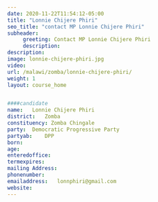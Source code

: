 ```yaml
---
date: 2020-11-22T11:54:12-05:00
title: "Lonnie Chijere Phiri"
seo_title: "contact MP Lonnie Chijere Phiri"
subheader:
     greeting: Contact MP Lonnie Chijere Phiri
     description: 
description: 
image: lonnie-chijere-phiri.jpg
video: 
url: /malawi/zomba/lonnie-chijere-phiri/
weight: 1
layout: course_home


####candidate
name:	Lonnie Chijere Phiri
district:	Zomba
constituency: Zomba Chingale
party:	Democratic Progressive Party
partyab:	DPP
born:
age: 
enteredoffice:	
termexpires:	
mailing Address:
phonenumber:	
emailaddress:	lonnphiri@gmail.com
website:	
---
```


